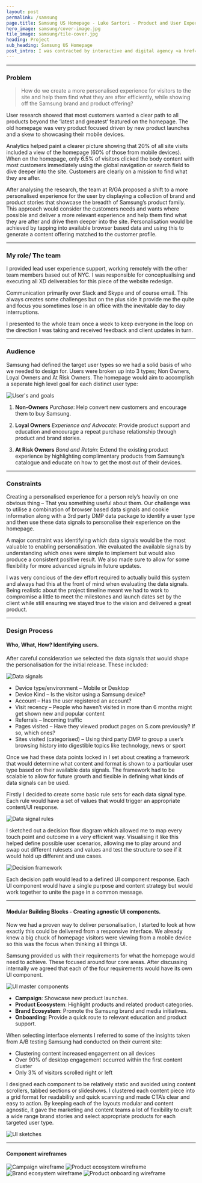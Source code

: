 ```yaml
---
layout: post
permalink: /samsung
page.title: Samsung US Homepage - Luke Sartori - Product and User Experience Designer
hero_image: samsung/cover-image.jpg
tile_image: samsung/tile-cover.jpg
heading: Project
sub_heading: Samsung US Homepage
post_intro: I was contracted by interactive and digital agency <a href='http://www.rga.com' target='_blank' >R/GA</a> to design the homepage experience for the new Samsung US website.
---
```

- - -

### Problem

>How do we create a more personalised experience for visitors to the site and help them find what they are after efficiently, while showing off the Samsung brand and product offering?

User research showed that most customers wanted a clear path to all products beyond the ‘latest and greatest’ featured on the homepage. The old homepage was very product focused driven by new product launches and a skew to showcasing their mobile devices.

Analytics helped paint a clearer picture showing that 20% of all site visits included a view of the homepage (60% of those from mobile devices). When on the homepage, only 6.5% of visitors clicked the body content with most customers immediately using the global navigation or search field to dive deeper into the site. Customers are clearly on a mission to find what they are after.

After analysing the research, the team at R/GA proposed a shift to a more personalised experience for the user by displaying a collection of brand and product stories that showcase the breadth of Samsung’s product family. This approach would consider the customers needs and wants where possible and deliver a more relevant experience and help them find what they are after and drive them deeper into the site. Personalisation would be achieved by tapping into available browser based data and using this to generate a content offering matched to the customer profile.

- - -

### My role/ The team

I provided lead user experience support, working remotely with the other team members based out of NYC. I was responsible for conceptualising and executing all XD deliverables for this piece of the website redesign.

Communication primarily over Slack and Skype and of course email. This always creates some challenges but on the plus side it provide me the quite and focus you sometimes lose in an office with the inevitable day to day interruptions.

I presented to the whole team once a week to keep everyone in the loop on the direction I was taking and received feedback and client updates in turn.

- - -

### Audience

Samsung had defined the target user types so we had a solid basis of who we needed to design for. Users were broken up into 3 types; Non Owners, Loyal Owners and At Risk Owners. The homepage would aim to accomplish a seperate high level goal for each distinct user type:

![User's and goals](/images/samsung/user-diagram.jpg)

1. **Non-Owners**
	 _Purchase_: Help convert new customers and encourage them to buy Samsung.

2. **Loyal Owners**
	_Experience and Advocate_: Provide product support and education and encourage a repeat purchase relationship through product and brand stories.

3. **At Risk Owners**
	_Bond and Retain_: Extend the existing product experience by highlighting complimentary products from Samsung’s catalogue and educate on how to get the most out of their devices.

- - -

### Constraints

Creating a personalised experience for a person rely’s heavily on one obvious thing – That you something useful about them. Our challenge was to utilise a combination of browser based data signals and cookie information along with a 3rd party DMP data package to identify a user type and then use these data signals to personalise their experience on the homepage.

A major constraint was identifying which data signals would be the most valuable to enabling personalisation. We evaluated the available signals by understanding which ones were simple to implement but would also produce a consistent positive result. We also made sure to allow for some flexibility for more advanced signals in future updates.

I was very concious of the dev effort required to actually build this system and always had this at the front of mind when evaluating the data signals. Being realistic about the project timeline meant we had to work to compromise a little to meet the milestones and launch dates set by the client while still ensuring we stayed true to the vision and delivered a great product.

- - -

### Design Process

#### Who, What, How? Identifying users.

After careful consideration we selected the data signals that would shape the personalisation for the initial release. These included:

![Data signals](/images/samsung/v1-signals.jpg)

* Device type/environment – Mobile or Desktop
* Device Kind – Is the visitor using a Samsung device?
* Account – Has the user registered an account?
* Visit recency – People who haven’t visited in more than 6 months might get shown new and popular content
* Referrals – Incoming traffic
* Pages visited – Have they viewed product pages on S.com previously? If so, which ones?
* Sites visited (categorised) – Using third party DMP to group a user’s browsing history into digestible topics like technology, news or sport

Once we had these data points locked in I set about creating a framework that would determine what content and format is shown to a particular user type based on their available data signals. The framework had to be scalable to allow for future growth and flexible in defining what kinds of data signals can be used.

Firstly I decided to create some basic rule sets for each data signal type. Each rule would have a set of values that would trigger an appropriate content/UI response.

![Data signal rules](/images/samsung/signal-rules.jpg)

I sketched out a decision flow diagram which allowed me to map every touch point and outcome in a very efficient way. Visualising it like this helped define possible user scenarios, allowing me to play around and swap out different rulesets and values and test the structure to see if it would hold up different and use cases.

![Decision framework](/images/samsung/data-signal-decision-framework.jpg)

Each decision path would lead to a defined UI component response. Each UI component would have a single purpose and content strategy but would work together to unite the page in a common message.

- - -

#### Modular Building Blocks - Creating agnostic UI components.

Now we had a proven way to deliver personalisation, I started to look at how exactly this could be delivered from a responsive interface. We already knew a big chuck of homepage visitors were viewing from a mobile device so this was the focus when thinking all things UI.

Samsung provided us with their requirements for what the homepage would need to achieve. These focused around four core areas. After discussing internally we agreed that each of the four requirements would have its own UI component.

![UI master components](/images/samsung/component-master.jpg)

* __Campaign__: Showcase new product launches.
* __Product Ecosystem__: Highlight products and related product categories.
* __Brand Ecosystem__: Promote the Samsung brand and media initiatives.
* __Onboarding__: Provide a quick route to relevant education and product support.

When selecting interface elements I referred to some of the insights taken from A/B testing Samsung had conducted on their current site:

* Clustering content increased engagement on all devices
* Over 90% of desktop engagement occurred within the first content cluster
* Only 3% of visitors scrolled right or left

I designed each component to be relatively static and avoided using content scrollers, tabbed sections or slideshows. I clustered each content piece into a grid format for readability and quick scanning and made CTA’s clear and easy to action. By keeping each of the layouts modular and content agnostic, it gave the marketing and content teams a lot of flexibility to craft a wide range brand stories and select appropriate products for each targeted user type.

![UI sketches](/images/samsung/sketches.jpg)

- - -

#### Component wireframes

![Campaign wireframe](/images/samsung/campaign-wireframe.jpg)
![Product ecosystem wireframe](/images/samsung/product-ecosystem-wireframe.jpg)
![Brand ecosystem wireframe](/images/samsung/brand-ecosystem-wireframe.jpg)
![Product onboarding wireframe](/images/samsung/product-onboarding-wireframe.jpg)